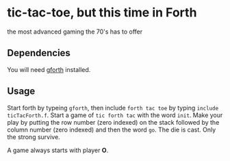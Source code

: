 # tic-tac-toe, but this time in Forth

the most advanced gaming the 70's has to offer

## Dependencies

You will need [gforth](https://www.gnu.org/software/gforth/) installed.

## Usage

Start forth by typeing `gforth`, then include `forth tac toe` by typing `include ticTacForth.f`. Start a game of `tic forth tac` with the word `init`. Make your play by putting the row number (zero indexed) on the stack followed by the column number (zero indexed) and then the word `go`. The die is cast. Only the strong survive.

A game always starts with player **O**.
